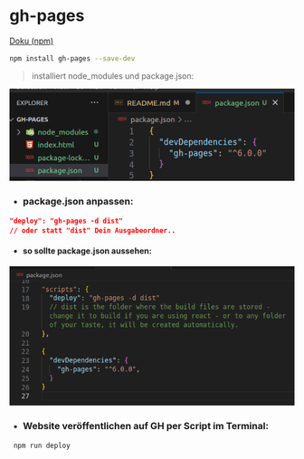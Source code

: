# gh-pages

[Doku (npm)](https://www.npmjs.com/package/gh-pages)

```bash
npm install gh-pages --save-dev
```

> installiert node_modules und package.json:

![Alt text](image.png)

- ### package.json anpassen:

```json
"deploy": "gh-pages -d dist" 
// oder statt "dist" Dein Ausgabeordner..
```

- #### so sollte package.json aussehen:

![Alt text](image-1.png)

- ### Website veröffentlichen auf GH per Script im Terminal:

```bash
 npm run deploy
```
